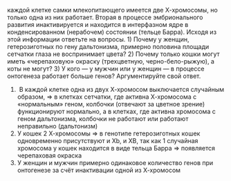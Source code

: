 каждой клетке самки млекопитающего имеется две Х-хромосомы, но
только одна из них работает. Вторая в процессе эмбрионального развития
инактивируется и находится в интерфазном ядре в конденсированном
(нерабочем) состоянии (тельце Барра). Исходя из этой информации ответьте
на вопросы. 1) Почему у женщин, гетерозиготных по гену дальтонизма,
примерно половина площади сетчатки глаза не воспринимает цвета? 2)
Почему только кошки могут иметь «черепаховую» окраску (трехцветную,
черно-бело-рыжую), а коты не могут? 3) У кого — у мужчин или у женщин
— в процессе онтогенеза работает больше генов? Аргументируйте свой
ответ.

1.  В каждой клетке одна из двух Х-хромосом выключается случайным образом, => в клетках сетчатки, где активна Х-хромосома с «нормальным» геном, колбочки (отвечают за цветное зрение) функционируют нормально, а в  клетках, где активна хромосома с геном дальтонизма,  колбочки не работают или работают неправильно (дальтонизм)
2. У кошек 2 Х-хромосомы => в генотипе гетерозиготных кошек одновременно присутствуют и Xb, и XB, так как 1 случайная хромосома у кошек находится в виде тельца Барра => появляется черепаховая окраска 
3. У женщин и мужчин примерно одинаковое количество генов при онтогенезе за счёт инактивации одной из Х-хромосом